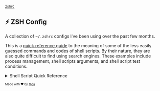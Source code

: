 <sub>[zshrc](https://github.com/moatorres/zshrc)</sub>

## ⚡️ ZSH Config

A collection of `~/.zshrc` configs I've been using over the past few months.

This is a [quick reference guide](https://www.shellscript.sh/quickref.html) to the meaning of some of the less easily guessed commands and codes of shell scripts. By their nature, they are also quite difficult to find using search engines. These examples include process management, shell scripts arguments, and shell script test conditions.

<details><summary>Shell Script Quick Reference</summary>
  
| CHAR | DESCRIPTION | EXAMPLE |
|:---:|-|:-|
| `&` | Run the previous command in the background | `ls &` |
|`&&`| Logical AND	                                                                        |`if [ "$foo" -ge "0" ] && [ "$foo" -le "9"]`|
|`\|\|`| Logical OR	                                                                         |`if [ "$foo" -lt "0" ] \|\| [ "$foo" -gt "9" ]`|
|`^`| Start of line	                                                                      |`grep "^foo"`|
|`$`| End of line	                                                                        |`grep "foo$"`|
|`=`| String equality (cf. -eq)	                                                          |`if [ "$foo" = "bar" ]`|
|`!`|	Logical NOT	                                                                        |`if [ "$foo" != "bar" ]`|
|`$$`| PID of current shell	                                                               |`echo "my PID = $$"`|
|`$!`| PID of last background command	                                                     |`ls & echo "PID of ls = $!"`|
|`$?`| exit status of last command	                                                        |`ls ; echo "ls returned code $?"`|
|`$0`| Name of current command (as called)	                                                |`echo "I am $0"`|
|`$1`| Name of current command's first parameter	                                           |`echo "My first argument is $1"`|
|`$9`| Name of current command's ninth parameter	                                           |`echo "My ninth argument is $9"`|
|`$@`| All of current command's parameters (with whitespaces and quoting)	             |`echo "My arguments are $@"`|
|`$*`| All of current command's parameters (no whitespaces or quoting)	         |`echo "My arguments are $*"`|
|`-eq`| Numeric Equality	                                                                   |`if [ "$foo" -eq "9" ]`|
|`-ne`| Numeric Inquality	                                                                  |`if [ "$foo" -ne "9" ]`|
|`-lt`| Less Than	                                                                          |`if [ "$foo" -lt "9" ]`|
|`-le`| Less Than or Equal	                                                                 |`if [ "$foo" -le "9" ]`|
|`-gt`| Greater Than	                                                                       |`if [ "$foo" -gt "9" ]`|
|`-ge`| Greater Than or Equal	                                                              |`if [ "$foo" -ge "9" ]`|
|`-z`| String is zero length	                                                              |`if [ -z "$foo" ]`|
|`-n`| String is not zero length	                                                          |`if [ -n "$foo" ]`|
|`-nt`| Newer Than	                                                                         |`if [ "$file1" -nt "$file2" ]`|
|`-d`| Is a Directory	                                                                     |`if [ -d /bin ]`|
|`-f`| Is a File	                                                                          |`if [ -f /bin/ls ]`|
|`-r`| Is a readable file	                                                                 |`if [ -r /bin/ls ]`|
|`-w`| Is a writable file	                                                                 |`if [ -w /bin/ls ]`|
|`-x`| Is an executable file	                                                              |`if [ -x /bin/ls ]`|
|`()`| Function definition	                                                                |`function myfunc() { echo hello }`|

</details>

<sub><sup>Made with ❤️ by [Moa](https://github.com/moatorres)</sup></sub>
